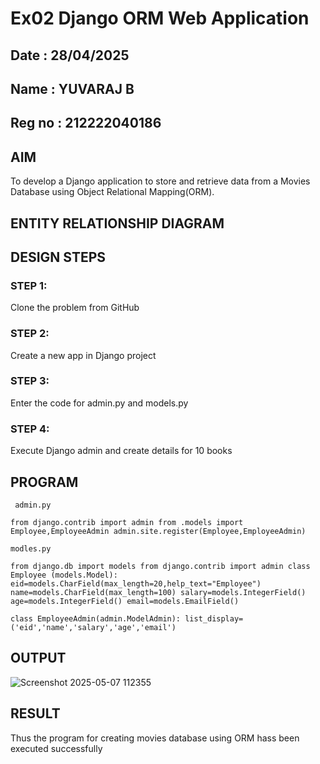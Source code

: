 # Ex02 Django ORM Web Application
## Date : 28/04/2025
## Name : YUVARAJ B
## Reg no : 212222040186

## AIM
To develop a Django application to store and retrieve data from a Movies Database using Object Relational Mapping(ORM).

## ENTITY RELATIONSHIP DIAGRAM



## DESIGN STEPS

### STEP 1:
Clone the problem from GitHub

### STEP 2:
Create a new app in Django project

### STEP 3:
Enter the code for admin.py and models.py

### STEP 4:
Execute Django admin and create details for 10 books

## PROGRAM
```
 admin.py

from django.contrib import admin from .models import Employee,EmployeeAdmin admin.site.register(Employee,EmployeeAdmin)

modles.py

from django.db import models from django.contrib import admin class Employee (models.Model): eid=models.CharField(max_length=20,help_text="Employee") name=models.CharField(max_length=100) salary=models.IntegerField() age=models.IntegerField() email=models.EmailField()

class EmployeeAdmin(admin.ModelAdmin): list_display=('eid','name','salary','age','email') 
```


## OUTPUT
![Screenshot 2025-05-07 112355](https://github.com/user-attachments/assets/4c38d9e3-5926-407f-9449-2f7408553741)



## RESULT
Thus the program for creating movies database using ORM hass been executed successfully
